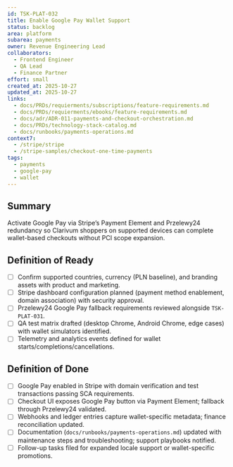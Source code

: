 ```yaml
---
id: TSK-PLAT-032
title: Enable Google Pay Wallet Support
status: backlog
area: platform
subarea: payments
owner: Revenue Engineering Lead
collaborators:
  - Frontend Engineer
  - QA Lead
  - Finance Partner
effort: small
created_at: 2025-10-27
updated_at: 2025-10-27
links:
  - docs/PRDs/requierments/subscriptions/feature-requirements.md
  - docs/PRDs/requierments/ebooks/feature-requirements.md
  - docs/adr/ADR-011-payments-and-checkout-orchestration.md
  - docs/PRDs/technology-stack-catalog.md
  - docs/runbooks/payments-operations.md
context7:
  - /stripe/stripe
  - /stripe-samples/checkout-one-time-payments
tags:
  - payments
  - google-pay
  - wallet
---
```


## Summary
Activate Google Pay via Stripe’s Payment Element and Przelewy24 redundancy so Clarivum shoppers on supported devices can complete wallet-based checkouts without PCI scope expansion.

## Definition of Ready
- [ ] Confirm supported countries, currency (PLN baseline), and branding assets with product and marketing.
- [ ] Stripe dashboard configuration planned (payment method enablement, domain association) with security approval.
- [ ] Przelewy24 Google Pay fallback requirements reviewed alongside `TSK-PLAT-031`.
- [ ] QA test matrix drafted (desktop Chrome, Android Chrome, edge cases) with wallet simulators identified.
- [ ] Telemetry and analytics events defined for wallet starts/completions/cancellations.

## Definition of Done
- [ ] Google Pay enabled in Stripe with domain verification and test transactions passing SCA requirements.
- [ ] Checkout UI exposes Google Pay button via Payment Element; fallback through Przelewy24 validated.
- [ ] Webhooks and ledger entries capture wallet-specific metadata; finance reconciliation updated.
- [ ] Documentation (`docs/runbooks/payments-operations.md`) updated with maintenance steps and troubleshooting; support playbooks notified.
- [ ] Follow-up tasks filed for expanded locale support or wallet-specific promotions.

